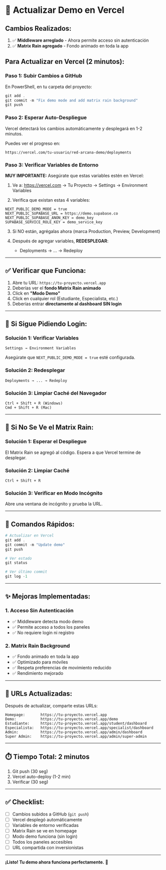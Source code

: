 # 🔄 Actualizar Demo en Vercel

## Cambios Realizados:

1. ✅ **Middleware arreglado** - Ahora permite acceso sin autenticación
2. ✅ **Matrix Rain agregado** - Fondo animado en toda la app

## Para Actualizar en Vercel (2 minutos):

### Paso 1: Subir Cambios a GitHub

En PowerShell, en tu carpeta del proyecto:

```powershell
git add .
git commit -m "Fix demo mode and add matrix rain background"
git push
```

### Paso 2: Esperar Auto-Despliegue

Vercel detectará los cambios automáticamente y desplegará en 1-2 minutos.

Puedes ver el progreso en:
```
https://vercel.com/tu-usuario/red-arcana-demo/deployments
```

### Paso 3: Verificar Variables de Entorno

**MUY IMPORTANTE:** Asegúrate que estas variables estén en Vercel:

1. Ve a: https://vercel.com → Tu Proyecto → Settings → Environment Variables

2. Verifica que existan estas 4 variables:

```
NEXT_PUBLIC_DEMO_MODE = true
NEXT_PUBLIC_SUPABASE_URL = https://demo.supabase.co
NEXT_PUBLIC_SUPABASE_ANON_KEY = demo_key
SUPABASE_SERVICE_ROLE_KEY = demo_service_key
```

3. Si NO están, agrégalas ahora (marca Production, Preview, Development)

4. Después de agregar variables, **REDESPLEGAR**:
   - Deployments → ... → Redeploy

---

## ✅ Verificar que Funciona:

1. Abre tu URL: `https://tu-proyecto.vercel.app`
2. Deberías ver el **fondo Matrix Rain animado**
3. Click en **"Modo Demo"**
4. Click en cualquier rol (Estudiante, Especialista, etc.)
5. Deberías entrar **directamente al dashboard SIN login**

---

## 🐛 Si Sigue Pidiendo Login:

### Solución 1: Verificar Variables

```
Settings → Environment Variables
```

Asegúrate que `NEXT_PUBLIC_DEMO_MODE = true` esté configurada.

### Solución 2: Redesplegar

```
Deployments → ... → Redeploy
```

### Solución 3: Limpiar Caché del Navegador

```
Ctrl + Shift + R (Windows)
Cmd + Shift + R (Mac)
```

---

## 🎨 Si No Se Ve el Matrix Rain:

### Solución 1: Esperar el Despliegue

El Matrix Rain se agregó al código. Espera a que Vercel termine de desplegar.

### Solución 2: Limpiar Caché

```
Ctrl + Shift + R
```

### Solución 3: Verificar en Modo Incógnito

Abre una ventana de incógnito y prueba la URL.

---

## 📱 Comandos Rápidos:

```powershell
# Actualizar en Vercel
git add .
git commit -m "Update demo"
git push

# Ver estado
git status

# Ver último commit
git log -1
```

---

## ✨ Mejoras Implementadas:

### 1. Acceso Sin Autenticación
- ✅ Middleware detecta modo demo
- ✅ Permite acceso a todos los paneles
- ✅ No requiere login ni registro

### 2. Matrix Rain Background
- ✅ Fondo animado en toda la app
- ✅ Optimizado para móviles
- ✅ Respeta preferencias de movimiento reducido
- ✅ Rendimiento mejorado

---

## 🎯 URLs Actualizadas:

Después de actualizar, comparte estas URLs:

```
Homepage:       https://tu-proyecto.vercel.app
Demo:           https://tu-proyecto.vercel.app/demo
Estudiante:     https://tu-proyecto.vercel.app/student/dashboard
Especialista:   https://tu-proyecto.vercel.app/specialist/dashboard
Admin:          https://tu-proyecto.vercel.app/admin/dashboard
Super Admin:    https://tu-proyecto.vercel.app/admin/super-admin
```

---

## ⏱️ Tiempo Total: 2 minutos

1. Git push (30 seg)
2. Vercel auto-deploy (1-2 min)
3. Verificar (30 seg)

---

## ✅ Checklist:

- [ ] Cambios subidos a GitHub (`git push`)
- [ ] Vercel desplegó automáticamente
- [ ] Variables de entorno verificadas
- [ ] Matrix Rain se ve en homepage
- [ ] Modo demo funciona (sin login)
- [ ] Todos los paneles accesibles
- [ ] URL compartida con inversionistas

---

**¡Listo! Tu demo ahora funciona perfectamente.** 🎉
